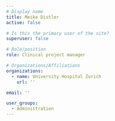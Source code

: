 ```yaml
---
# Display name
title: Meike Distler
active: false

# Is this the primary user of the site?
superuser: false

# Role/position
role: Clinical project manager

# Organizations/Affiliations
organizations:
  - name: University Hospital Zurich
    url: ''

email: ''

user_groups:
  - Administration
---
```

